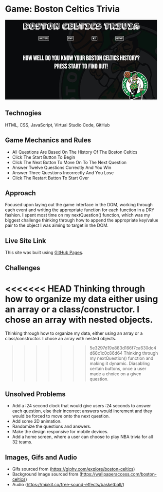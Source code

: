 # Game: Boston Celtics Trivia 

![Boston Celtics Trivia](https://github.com/juliocolon/Boston-Celtics-Trivia-/blob/main/Image/BostonCelticsTrivia.png)

## Technogies 
HTML, CSS, JavaScript, Virtual Studio Code, GitHub

## Game Mechanics and Rules
- All Questions Are Based On The History Of The Boston Celtics
- Click The Start Button To Begin
- Click The Next Button To Move On To The Next Question
- Answer Twelve Questions Correctly And You Win
- Answer Three Questions Incorrectly And You Lose
- Click The Restart Button To Start Over

## Approach
Focused upon laying out the game interface in the DOM, working through each event and writing the appropriate function for each function in a DRY fashion. 
I spent most time on my nextQuestion() function, which was my biggest challenge thinking through how to append the appropriate key/value pair to the object I was aiming to target in the DOM. 

## Live Site Link 
This site was built using [GitHub Pages](https://juliocolon.github.io/Boston-Celtics-Trivia-/).

## Challenges 
<<<<<<< HEAD
Thinking through how to organize my data either using an array or a class/constructor. I chose an array with nested objects. 
=======
Thinking through how to organize my data, either using an array or a class/constructor. I chose an array with nested objects. 
>>>>>>> 5e3297d19e883d166f7ca630dc4d68c1c0c86d64
Thinking through my nextQuestion() function and making it dynamic. 
Diasabling certain buttons, once a user made a choice on a given question. 

## Unsolved Problems 
- Add a :24 second clock that would give users :24 seconds to answer each question, else their incorrect answers would increment and they 
would be forced to move onto the next question. 
- Add some 2D animation. 
- Randomize the questions and answers. 
- Make the design responsive for mobile devices. 
- Add a home screen, where a user can choose to play NBA trivia for all 32 teams. 

## Images, Gifs and Audio

- Gifs sourced from (https://giphy.com/explore/boston-celtics)
- Background Image sourced from (https://wallpaperaccess.com/boston-celtics)
- Audio (https://mixkit.co/free-sound-effects/basketball/)





